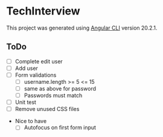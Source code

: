 # TechInterview

This project was generated using [Angular CLI](https://github.com/angular/angular-cli) version 20.2.1.

## ToDo

- [ ] Complete edit user
- [ ] Add user
- [ ] Form validations
  - [ ] username.length >= 5 <= 15
  - [ ] same as above for password
  - [ ] Passwords must match
- [ ] Unit test
- [ ] Remove unused CSS files
- Nice to have
  - [ ] Autofocus on first form input
